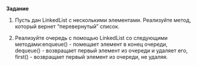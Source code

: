 **Задание**

1. Пусть дан LinkedList с несколькими элементами. Реализуйте метод, который вернет “перевернутый” список.

2. Реализуйте очередь с помощью LinkedList со следующими методами:enqueue() - помещает элемент в конец очереди, dequeue() - возвращает первый элемент из очереди и удаляет его, first() - возвращает первый элемент из очереди, не удаляя.


